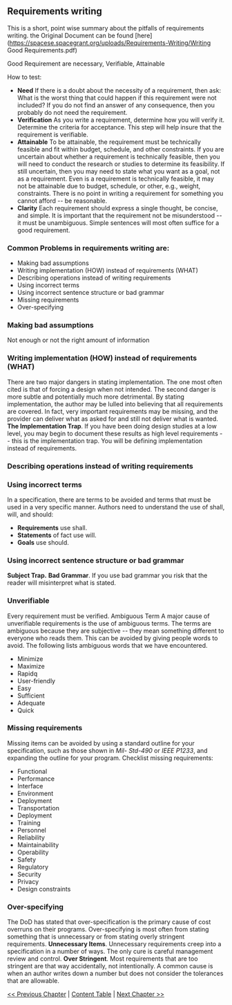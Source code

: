 ## Requirements writing

This is a short, point wise summary about the pitfalls of requirements writing.
the Original Document can be found [here](https://spacese.spacegrant.org/uploads/Requirements-Writing/Writing Good Requirements.pdf)

Good Requirement are necessary, Verifiable, Attainable

How to test:

- **Need** If there is a doubt about the necessity of a requirement, then ask: What is the worst thing that could happen if this requirement were not included? If you do not find an answer of any consequence, then you probably do not need the requirement.
- **Verification** As you write a requirement, determine how you will verify it. Determine the criteria for acceptance. This step will help insure that the requirement is verifiable.
- **Attainable** To be attainable, the requirement must be technically feasible and fit within budget, schedule, and other constraints. If you are uncertain about whether a requirement is technically feasible, then you will need to conduct the research or studies to determine its feasibility. If still uncertain, then you may need to state what you want as a goal, not as a requirement. Even is a requirement is technically feasible, it may not be attainable due to budget, schedule, or other, e.g., weight, constraints. There is no point in writing a requirement for something you cannot afford -- be reasonable.
- **Clarity** Each requirement should express a single thought, be concise, and simple. It is important that the requirement not be misunderstood -- it must be unambiguous. Simple sentences will most often suffice for a good requirement.

### Common Problems in requirements writing are:

- Making bad assumptions
- Writing implementation (HOW) instead of requirements (WHAT)
- Describing operations instead of writing requirements
- Using incorrect terms
- Using incorrect sentence structure or bad grammar
- Missing requirements
- Over-specifying

### Making bad assumptions

Not enough or not the right amount of information

### Writing implementation (HOW) instead of requirements (WHAT)

There are two major dangers in stating implementation. The one most often cited is that of forcing a design when not intended. The second danger is more subtle and potentially much more detrimental. By stating implementation, the author may be lulled into believing that all requirements are covered. In fact, very important requirements may be missing, and the provider can deliver what as asked for and still not deliver what is wanted.	
**The Implementation Trap**. If you have been doing design studies at a low level, you may begin to document these results as high level requirements -- this is the implementation trap. You will be defining implementation instead of requirements.	

### Describing operations instead of writing requirements

### Using incorrect terms

In a specification, there are terms to be avoided and terms that must be used in a very specific manner. Authors need to understand the use of shall, will, and should:

- **Requirements** use shall.
- **Statements** of fact use will.
- **Goals** use should.

### Using incorrect sentence structure or bad grammar

**Subject Trap.**
**Bad Grammar**. If you use bad grammar you risk that the reader will misinterpret what is stated.

### Unverifiable

Every requirement must be verified.
Ambiguous Term A major cause of unverifiable requirements is the use of ambiguous terms. The terms are ambiguous because they are subjective -- they mean something different to everyone who reads them. This can be avoided by giving people words to avoid. The following lists ambiguous words that we have encountered.

- Minimize
- Maximize
- Rapidq
- User-friendly
- Easy
- Sufficient
- Adequate
- Quick

### Missing requirements

Missing items can be avoided by using a standard outline for your specification, such as those shown in _Mil- Std-490_ or _IEEE P1233_, and expanding the outline for your program.
Checklist missing requirements:

- Functional
- Performance
- Interface
- Environment
- Deployment
- Transportation
- Deployment
- Training
- Personnel
- Reliability
- Maintainability
- Operability
- Safety
- Regulatory
- Security
- Privacy
- Design constraints

### Over-specifying

The DoD has stated that over-specification is the primary cause of cost overruns on their programs. Over-specifying is most often from stating something that is unnecessary or from stating overly stringent requirements.
**Unnecessary Items**. Unnecessary requirements creep into a specification in a number of ways. The only cure is careful management review and control.
**Over Stringent**. Most requirements that are too stringent are that way accidentally, not intentionally. A common cause is when an author writes down a number but does not consider the tolerances that are allowable.

[<< Previous Chapter](FreePDM_04-Requirements.md) | [Content Table](README.md) | [Next Chapter >>](FreePDM_05-Architecture.md)
